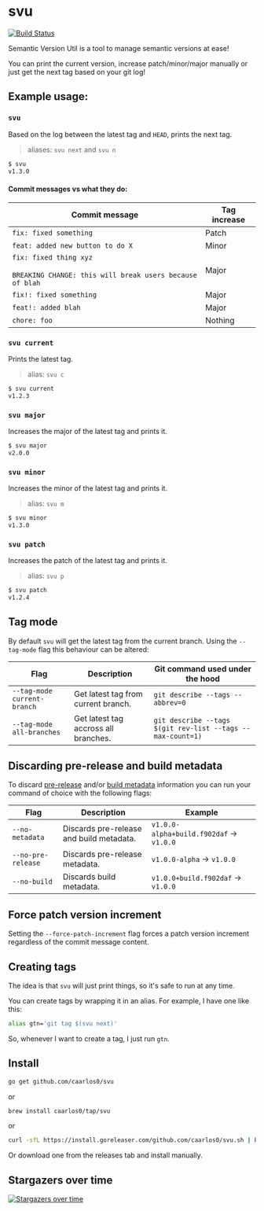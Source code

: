 # svu

[![Build Status](https://img.shields.io/github/workflow/status/caarlos0/svu/build?style=for-the-badge)](https://github.com/caarlos0/svu/actions?workflow=build)

Semantic Version Util is a tool to manage semantic versions at ease!

You can print the current version, increase patch/minor/major manually or just
get the next tag based on your git log!

## Example usage:

### `svu`

Based on the log between the latest tag and `HEAD`, prints the next tag.

> aliases: `svu next` and `svu n`

```sh
$ svu
v1.3.0
```

#### Commit messages vs what they do:

| Commit message                                                                         | Tag increase |
| -------------------------------------------------------------------------------------- | ------------ |
| `fix: fixed something`                                                                 | Patch        |
| `feat: added new button to do X`                                                       | Minor        |
| `fix: fixed thing xyz`<br><br>`BREAKING CHANGE: this will break users because of blah` | Major        |
| `fix!: fixed something`                                                                | Major        |
| `feat!: added blah`                                                                    | Major        |
| `chore: foo`                                                                           | Nothing      |

### `svu current`

Prints the latest tag.

> alias: `svu c`

```sh
$ svu current
v1.2.3
```

### `svu major`

Increases the major of the latest tag and prints it.

```sh
$ svu major
v2.0.0
```

### `svu minor`

Increases the minor of the latest tag and prints it.

> alias: `svu m`

```sh
$ svu minor
v1.3.0
```

### `svu patch`

Increases the patch of the latest tag and prints it.

> alias: `svu p`

```sh
$ svu patch
v1.2.4
```

## Tag mode

By default `svu` will get the latest tag from the current branch. Using the `--tag-mode` flag this behaviour can be altered:

| Flag                        | Description                          | Git command used under the hood                            |
| --------------------------- | ------------------------------------ | ---------------------------------------------------------- |
| `--tag-mode current-branch` | Get latest tag from current branch.  | `git describe --tags --abbrev=0`                           |
| `--tag-mode all-branches`   | Get latest tag accross all branches. | `git describe --tags $(git rev-list --tags --max-count=1)` |

## Discarding pre-release and build metadata

To discard [pre-release](https://semver.org/#spec-item-9) and/or [build metadata](https://semver.org/#spec-item-10) information you can run your command of choice with the following flags:

| Flag               | Description                              | Example                                  |
| ------------------ | ---------------------------------------- | ---------------------------------------- |
| `--no-metadata`    | Discards pre-release and build metadata. | `v1.0.0-alpha+build.f902daf` -> `v1.0.0` |
| `--no-pre-release` | Discards pre-release metadata.           | `v1.0.0-alpha` -> `v1.0.0`               |
| `--no-build`       | Discards build metadata.                 | `v1.0.0+build.f902daf` -> `v1.0.0`       |

## Force patch version increment

Setting the `--force-patch-increment` flag forces a patch version increment regardless of the commit message content.

## Creating tags

The idea is that `svu` will just print things, so it's safe to run at any time.

You can create tags by wrapping it in an alias. For example, I have one like
this:

```bash
alias gtn='git tag $(svu next)'
```

So, whenever I want to create a tag, I just run `gtn`.

## Install

```sh
go get github.com/caarlos0/svu
```

or

```sh
brew install caarlos0/tap/svu
```

or

```sh
curl -sfL https://install.goreleaser.com/github.com/caarlos0/svu.sh | bash -s -- -b /usr/local/bin
```

Or download one from the releases tab and install manually.

## Stargazers over time

[![Stargazers over time](https://starchart.cc/caarlos0/svu.svg)](https://starchart.cc/caarlos0/svu)
